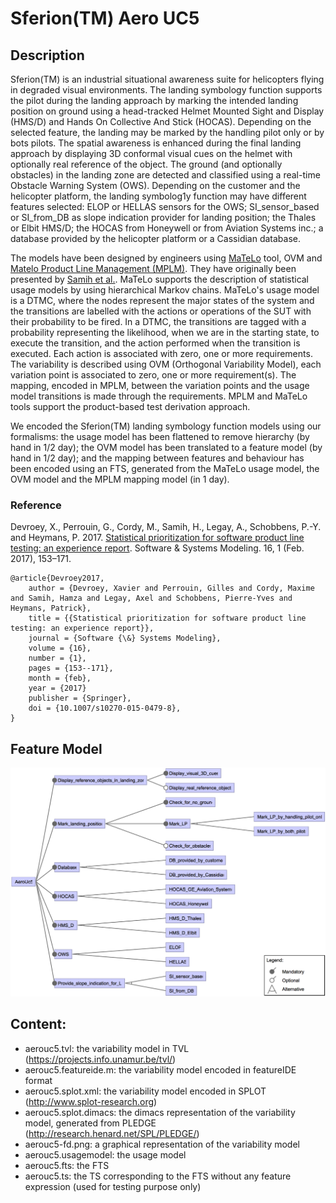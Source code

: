 
# Sferion(TM) Aero UC5


## Description

Sferion(TM) is an industrial situational awareness suite for helicopters flying in degraded visual environments. The landing symbology function supports the pilot during the landing approach by marking the intended landing position on ground using a head-tracked Helmet Mounted Sight and Display (HMS/D) and Hands On Collective And Stick (HOCAS). Depending on the selected feature, the landing may be marked by the handling pilot only or by bots pilots. The spatial awareness is enhanced during the final landing approach by displaying 3D conformal visual cues on the helmet with optionally real reference of the object. The ground (and optionally obstacles) in the landing zone are detected and classified using a real-time Obstacle Warning System (OWS). Depending on the customer and the helicopter platform, the landing symbolog1y function may have different features selected: ELOP or HELLAS sensors for the OWS; SI\_sensor\_based or SI\_from\_DB as slope indication provider for landing position; the Thales or Elbit HMS/D; the HOCAS from Honeywell or from Aviation Systems inc.; a database provided by the helicopter platform or a Cassidian database.

The models have been designed by engineers using [MaTeLo](http://www.all4tec.net/matelo) tool, OVM and [Matelo Product Line Management (MPLM)](http://hal.inria.fr/hal-01025124). They have originally been presented by [Samih et al.](http://hal.inria.fr/hal-01002099). MaTeLo supports the description of statistical usage models by using hierarchical Markov chains. MaTeLo's usage model is a DTMC, where the nodes represent the major states of the system and the transitions are labelled with the actions or operations of the SUT with their probability to be fired. In a DTMC, the transitions are tagged with a probability representing the likelihood, when we are in the starting state, to execute the transition, and the action performed when the transition is executed. Each action is associated with zero, one or more requirements. The variability is described using OVM (Orthogonal Variability Model), each variation point is associated to zero, one or more requirement(s). The mapping, encoded in MPLM, between the variation points and the usage model transitions is made through the requirements. MPLM and MaTeLo tools support the product-based test derivation approach.

We encoded the Sferion(TM)  landing symbology function models using our formalisms: the usage model has been flattened to remove hierarchy (by hand in 1/2 day); the OVM model has been translated to a feature model (by hand in 1/2 day); and the mapping between features and behaviour has been encoded using an FTS, generated from the MaTeLo usage model, the OVM model and the MPLM mapping model (in 1 day).

### Reference

Devroey, X., Perrouin, G., Cordy, M., Samih, H., Legay, A., Schobbens, P.-Y. and Heymans, P. 2017. [Statistical prioritization for software product line testing: an experience report](https://doi.org/10.1007/s10270-015-0479-8). Software & Systems Modeling. 16, 1 (Feb. 2017), 153–171.

```TeX
@article{Devroey2017,
	author = {Devroey, Xavier and Perrouin, Gilles and Cordy, Maxime and Samih, Hamza and Legay, Axel and Schobbens, Pierre-Yves and Heymans, Patrick},
	title = {{Statistical prioritization for software product line testing: an experience report}},
	journal = {Software {\&} Systems Modeling},
	volume = {16},
	number = {1},
	pages = {153--171},
	month = {feb},
	year = {2017}
	publisher = {Springer},
	doi = {10.1007/s10270-015-0479-8},
}
```

## Feature Model

![Sferion(TM) Aero UC5 Feature Model](aerouc5-fm.png)

## Content:

- aerouc5.tvl: the variability model in TVL (https://projects.info.unamur.be/tvl/)
- aerouc5.featureide.m: the variability model encoded in featureIDE format 
- aerouc5.splot.xml: the variability model encoded in SPLOT (http://www.splot-research.org)
- aerouc5.splot.dimacs: the dimacs representation of the variability model, generated from PLEDGE (http://research.henard.net/SPL/PLEDGE/)
- aerouc5-fd.png: a graphical representation of the variability model
- aerouc5.usagemodel: the usage model
- aerouc5.fts: the FTS
- aerouc5.ts: the TS corresponding to the FTS without any feature expression (used for testing purpose only)
